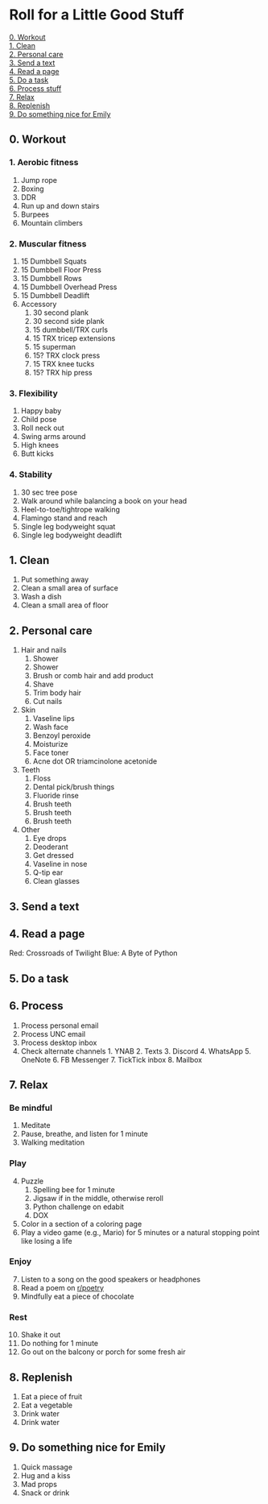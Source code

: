 # Roll for a Little Good Stuff

[0. Workout](#0-Workout)  
[1. Clean](#1-Clean)  
[2. Personal care](#2-personal-care)  
[3. Send a text](#3-send-a-text)  
[4. Read a page](#4-read-a-page)  
[5. Do a task](5-do-a-task)  
[6. Process stuff](#6-process)  
[7. Relax](#7-relax)  
[8. Replenish](#8-replenish)  
[9. Do something nice for Emily](#9-do-something-nice-for-emily)  
## 0. Workout

### 1. Aerobic fitness
   1. Jump rope
   2. Boxing
   3. DDR
   4. Run up and down stairs
   5. Burpees
   6. Mountain climbers
### 2. Muscular fitness
   1. 15 Dumbbell Squats
   2. 15 Dumbbell Floor Press
   3. 15 Dumbbell Rows
   4. 15 Dumbbell Overhead Press
   5. 15 Dumbbell Deadlift
   6. Accessory
         1. 30 second plank
         2. 30 second side plank
         3. 15 dumbbell/TRX curls
         4. 15 TRX tricep extensions
         5. 15 superman
         6. 15? TRX clock press
         7. 15 TRX knee tucks
         8. 15? TRX hip press
### 3. Flexibility
   1. Happy baby
   2. Child pose
   3. Roll neck out
   4. Swing arms around
   5. High knees
   6. Butt kicks
### 4. Stability
   1. 30 sec tree pose
   2. Walk around while balancing a book on your head
   3. Heel-to-toe/tightrope walking
   4. Flamingo stand and reach
   5. Single leg bodyweight squat
   6. Single leg bodyweight deadlift

## 1. Clean
   1. Put something away
   2. Clean a small area of surface
   3. Wash a dish
   4. Clean a small area of floor
## 2. Personal care
   1. Hair and nails
      1. Shower
      2. Shower
      3. Brush or comb hair and add product
      4. Shave
      5. Trim body hair
      6. Cut nails
   2. Skin
      1. Vaseline lips
      2. Wash face
      3. Benzoyl peroxide
      4. Moisturize
      5. Face toner
      6. Acne dot OR triamcinolone acetonide
   3. Teeth
      1. Floss
      2. Dental pick/brush things
      3. Fluoride rinse
      4. Brush teeth
      5. Brush teeth
      6. Brush teeth
   4. Other
      1. Eye drops
      2. Deoderant
      3. Get dressed
      4. Vaseline in nose
      5. Q-tip ear
      6. Clean glasses
## 3. Send a text
## 4. Read a page
Red: Crossroads of Twilight
Blue: A Byte of Python

## 5. Do a task
## 6. Process
   1. Process personal email
   2. Process UNC email
   3. Process desktop inbox
   4. Check alternate channels
          1. YNAB
          2. Texts
          3. Discord
          4. WhatsApp
          5. OneNote
          6. FB Messenger
          7. TickTick inbox
          8. Mailbox
## 7. Relax
### Be mindful
1. Meditate
2. Pause, breathe, and listen for 1 minute
3. Walking meditation
### Play 
4. Puzzle
    1. Spelling bee for 1 minute
    2. Jigsaw if in the middle, otherwise reroll
    3. Python challenge on edabit
    4. DOX
5. Color in a section of a coloring page
6. Play a video game (e.g., Mario) for 5 minutes or a natural stopping point like losing a life  
### Enjoy
7. Listen to a song on the good speakers or headphones
8. Read a poem on [r/poetry](reddit.com/r/poetry)
9. Mindfully eat a piece of chocolate
### Rest
10. Shake it out
11. Do nothing for 1 minute
12. Go out on the balcony or porch for some fresh air
## 8. Replenish
1. Eat a piece of fruit
2. Eat a vegetable
3. Drink water
4. Drink water
## 9. Do something nice for Emily
   1. Quick massage
   2. Hug and a kiss
   3. Mad props
   4. Snack or drink

